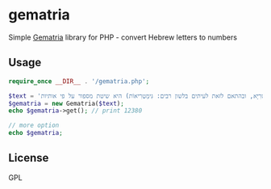 # gematria
Simple [Gematria](https://en.wikipedia.org/wiki/Gematria) library for PHP - convert Hebrew letters to numbers

## Usage
```php
require_once __DIR__ . '/gematria.php';

$text = 'גִּימַטְרִיָּה (בספרות הרבנית: גִּימַטְרִיָּא, ובהתאם לזאת לעיתים בלשון רבים: גִּימַטְרִיאוֹת) היא שיטת מספור על פי אותיות.';
$gematria = new Gematria($text);
echo $gematria->get(); // print 12380

// more option
echo $gematria;
```

## License
GPL
